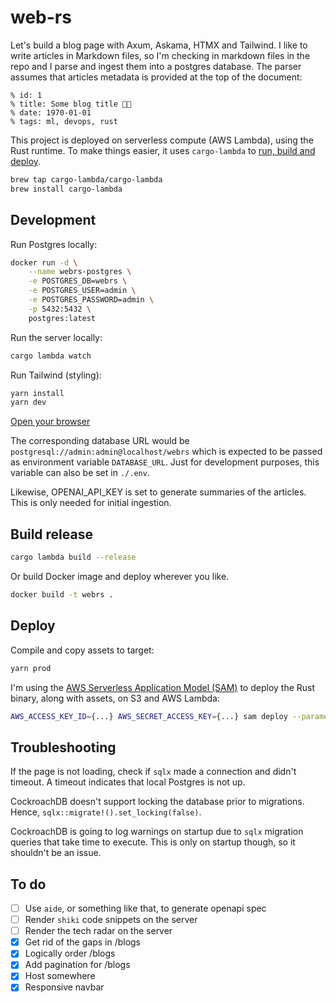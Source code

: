 # web-rs

Let's build a blog page with Axum, Askama, HTMX and Tailwind. I like to write articles in Markdown files, so I'm checking in markdown files in the repo and I parse and ingest them into a postgres database. The parser assumes that articles metadata is provided at the top of the document:

```
% id: 1
% title: Some blog title 🤖🧠
% date: 1970-01-01
% tags: ml, devops, rust
```

This project is deployed on serverless compute (AWS Lambda), using the Rust runtime. To make things easier, it uses `cargo-lambda` to [run, build and deploy](https://www.cargo-lambda.info/).

```bash
brew tap cargo-lambda/cargo-lambda
brew install cargo-lambda
```

## Development

Run Postgres locally:

```bash
docker run -d \
    --name webrs-postgres \
    -e POSTGRES_DB=webrs \
    -e POSTGRES_USER=admin \
    -e POSTGRES_PASSWORD=admin \
    -p 5432:5432 \
    postgres:latest
```

Run the server locally:

```bash
cargo lambda watch
```

Run Tailwind (styling):

```bash
yarn install
yarn dev
```

[Open your browser](http://localhost:3000)

The corresponding database URL would be `postgresql://admin:admin@localhost/webrs` which is expected to be passed as environment variable `DATABASE_URL`. Just for development purposes, this variable can also be set in `./.env`.

Likewise, OPENAI_API_KEY is set to generate summaries of the articles. This is only needed for initial ingestion.

## Build release

```bash
cargo lambda build --release
```

Or build Docker image and deploy wherever you like.

```bash
docker build -t webrs .
```

## Deploy

Compile and copy assets to target:

```bash
yarn prod
```

I'm using the [AWS Serverless Application Model (SAM)](https://aws.amazon.com/serverless/sam/) to deploy the Rust binary, along with assets, on S3 and AWS Lambda:

```bash
AWS_ACCESS_KEY_ID={...} AWS_SECRET_ACCESS_KEY={...} sam deploy --parameter-overrides DatabaseUrl="$DATABASE_URL"
```

## Troubleshooting

If the page is not loading, check if `sqlx` made a connection and didn't timeout. A timeout indicates that local Postgres is not up.

CockroachDB doesn't support locking the database prior to migrations. Hence, `sqlx::migrate!().set_locking(false)`.

CockroachDB is going to log warnings on startup due to `sqlx` migration queries that take time to execute. This is only on startup though, so it shouldn't be an issue.

## To do

- [ ] Use `aide`, or something like that, to generate openapi spec
- [ ] Render `shiki` code snippets on the server
- [ ] Render the tech radar on the server
- [x] Get rid of the gaps in /blogs
- [x] Logically order /blogs
- [x] Add pagination for /blogs
- [x] Host somewhere
- [x] Responsive navbar
